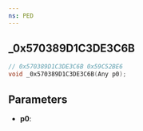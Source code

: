 ```yaml
---
ns: PED
---
```

## _0x570389D1C3DE3C6B

```c
// 0x570389D1C3DE3C6B 0x59C52BE6
void _0x570389D1C3DE3C6B(Any p0);
```


## Parameters
* **p0**: 

